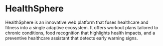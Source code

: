 # HealthSphere
HealthSphere is an innovative web platform that fuses healthcare and fitness into a single adaptive ecosystem. It offers workout plans tailored to chronic conditions, food recognition that highlights health impacts, and a preventive healthcare assistant that detects early warning signs. 
